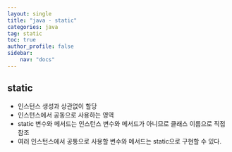 ```yaml
---
layout: single
title: "java - static"
categories: java
tag: static
toc: true
author_profile: false
sidebar: 
    nav: "docs"
---
```


## static
- 인스턴스 생성과 상관없이 할당
- 인스턴스에서 공동으로 사용하는 영역
- static 변수와 메서드는 인스턴스 변수와 메서드가 아니므로 클래스 이름으로 직접참조
- 여러 인스턴스에서 공통으로 사용할 변수와 메서드는 static으로 구현할 수 있다.

